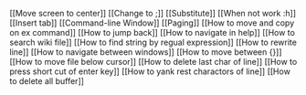 [[Move screen to center]]
[[Change <leader> to ;]]
[[Substitute]]
[[When not work :h]]
[[Insert tab]]
[[Command-line Window]]
[[Paging]]
[[How to move and copy on ex command]]
[[How to jump back]]
[[How to navigate in help]]
[[How to search wiki file]]
[[How to find string by regual expression]]
[[How to rewrite line]]
[[How to navigate between windows]]
[[How to move between {}]]
[[How to move file below cursor]]
[[How to delete last char of line]]
[[How to press short cut of enter key]]
[[How to yank rest charactors of line]]
[[How to delete all buffer]]
